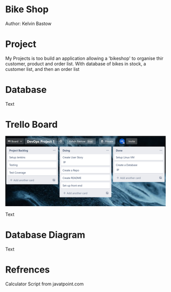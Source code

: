 # Bike Shop
Author: Kelvin Bastow

# Project

My Projects is too build an application allowing a 'bikeshop' to organise thir customer, product and order list. With database of bikes in stock, a customer list, and then an order list

# Database

Text

# Trello Board

![Trello Board](/images/trelloboard.png)

Text

# Database Diagram

Text

# Refrences

Calculator Script from javatpoint.com
